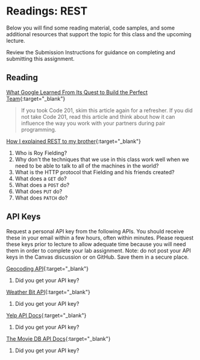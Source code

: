 # Readings: REST

Below you will find some reading material, code samples, and some additional resources that support the topic for this class and the upcoming lecture.

Review the Submission Instructions for guidance on completing and submitting this assignment.

## Reading

[What Google Learned From Its Quest to Build the Perfect Team](https://www.google.com/amp/mobile.nytimes.com/2016/02/28/magazine/what-google-learned-from-its-quest-to-build-the-perfect-team.amp.html){:target="_blank"}

> If you took Code 201, skim this article again for a refresher. If you did not take Code 201, read this article and think about how it can influence the way you work with your partners during pair programming.

[How I explained REST to my brother](https://gist.github.com/brookr/5977550){:target="_blank"}

1. Who is Roy Fielding?
1. Why don't the techniques that we use in this class work well when we need to be able to talk to all of the machines in the world?
1. What is the HTTP protocol that Fielding and his friends created?
1. What does a `GET` do?
1. What does a `POST` do?
1. What does `PUT` do?
1. What does `PATCH` do?

<!-- ## Additional Resources

PLACEHOLDER

### Videos

### Bookmark and Review

PLACEHOLDER -->

## API Keys

Request a personal API key from the following APIs. You should receive these in your email within a few hours, often within minutes. Please request these keys prior to lecture to allow adequate time because you will need them in order to complete your lab assignment. Note: do not post your API keys in the Canvas discussion or on GitHub. Save them in a secure place.

[Geocoding API](https://locationiq.com/){:target="_blank"}

1. Did you get your API key?

[Weather Bit API](https://www.weatherbit.io/){:target="_blank"}

1. Did you get your API key?

[Yelp API Docs](https://www.yelp.com/developers/documentation/v3/business_search){:target="_blank"}

1. Did you get your API key?

[The Movie DB API Docs](https://developers.themoviedb.org/3/getting-started/introduction){:target="_blank"}

1. Did you get your API key?
